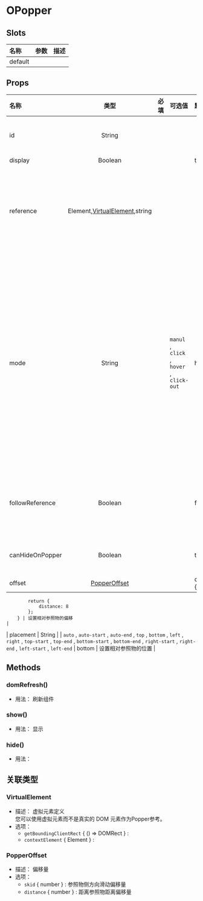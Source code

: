 # OPopper



## Slots

| 名称    | 参数 | 描述 |
| :------ | :--- | :--- |
| default |      |      |

## Props

| 名称            |                       类型                       | 必填 | 可选值                                                                                                                                                                                       | 默认值                            | 描述                                                                                                                                                                                              |
| :-------------- | :----------------------------------------------: | :--: | :------------------------------------------------------------------------------------------------------------------------------------------------------------------------------------------- | :-------------------------------- | :------------------------------------------------------------------------------------------------------------------------------------------------------------------------------------------------ |
| id              |                      String                      |      |                                                                                                                                                                                              |                                   | 组件id，若不设置会自动生成                                                                                                                                                                        |
| display         |                      Boolean                     |      |                                                                                                                                                                                              | true                              | 显示隐藏                                                                                                                                                                                          |
| reference       | Element,[VirtualElement](#virtualelement),string |      |                                                                                                                                                                                              |                                   | 参照物<br/>reference 可为DOM元素、虚拟DOM元素、vue refDOM对象、css选择器                                                                                                                          |
| mode            |                      String                      |      | `manul` , `click` , `hover` , `click-out`                                                                                                                                                    | hover                             | 显示隐藏模式<br/>`manul` 根据 `display` 进行显示隐藏<br/>`click` 点击参照物显示，点击其他非参照物区域隐藏<br/>`hover` 鼠标进入参照物隐藏，移出隐藏<br/>`click-out` 点击参照物显示，移出参照物隐藏 |
| followReference |                      Boolean                     |      |                                                                                                                                                                                              | false                             | 当参照物在裁剪区域内显示，参照物移动出裁剪区域则隐藏                                                                                                                                              |
| canHideOnPopper |                      Boolean                     |      |                                                                                                                                                                                              | true                              | 鼠标在popper上时是否允许隐藏                                                                                                                                                                      |
| offset          |           [PopperOffset](#popperoffset)          |      |                                                                                                                                                                                              | default() {
			return {
				distance: 8
			};
		} | 设置相对参照物的偏移                                                                                                                                                                              |
| placement       |                      String                      |      | `auto` , `auto-start` , `auto-end` , `top` , `bottom` , `left` , `right` , `top-start` , `top-end` , `bottom-start` , `bottom-end` , `right-start` , `right-end` , `left-start` , `left-end` | bottom                            | 设置相对参照物的位置                                                                                                                                                                              |

## Methods

### domRefresh()
- 用法： 刷新组件

### show()
- 用法： 显示

### hide()
- 用法： 

## 关联类型



### VirtualElement

- 描述： 虚拟元素定义<br/>您可以使用虚拟元素而不是真实的 DOM 元素作为Popper参考。
- 选项：
	 - `getBoundingClientRect` { () => DOMRect } : 
	 - `contextElement` { Element } : 

### PopperOffset

- 描述： 偏移量
- 选项：
	 - `skid` { number } : 参照物侧方向滑动偏移量
	 - `distance` { number } : 距离参照物距离偏移量